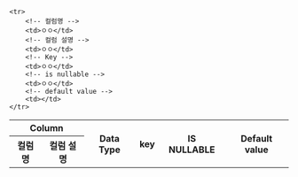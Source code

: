 <table>
	<tr>
		<th colspan="2">Column</th>
		<th rowspan="2">Data Type</th>
		<th rowspan="2">key</th>
		<th rowspan="2">IS NULLABLE</th>
		<th rowspan="2">Default value</th>
	</tr>
	<tr>
		<th>컬럼명</th>
		<th>컬럼 설명</th>
	</tr>
	
	<tr>
		<!-- 컬럼명 -->
		<td>ㅇㅇ</td>
		<!-- 컬럼 설명 -->
		<td>ㅇㅇ</td>
		<!-- Key -->
		<td>ㅇㅇ</td>
		<!-- is nullable -->
		<td>ㅇㅇ</td>
		<!-- default value -->
		<td></td>
	</tr>
</table>
